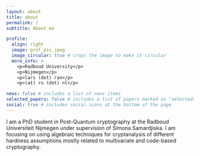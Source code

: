 ```yaml
---
layout: about
title: about
permalink: /
subtitle: About me

profile:
  align: right
  image: prof_pic.jpeg
  image_circular: true # crops the image to make it circular
  more_info: >
    <p>Radboud University</p>
    <p>Nijmegen</p>
    <p>lars (dot) ran</p>
    <p>(at) ru (dot) nl</p>

news: false # includes a list of news items
selected_papers: false # includes a list of papers marked as "selected={true}"
social: true # includes social icons at the bottom of the page
---
```


I am a PhD student in Post-Quantum cryptography at the Radboud Universiteit Nijmegen under supervision of Simona Samardjiska. I am focusing on using algebraic techniques for cryptanalysis of different hardness assumptions mostly related to multivariate and code-based cryptography.